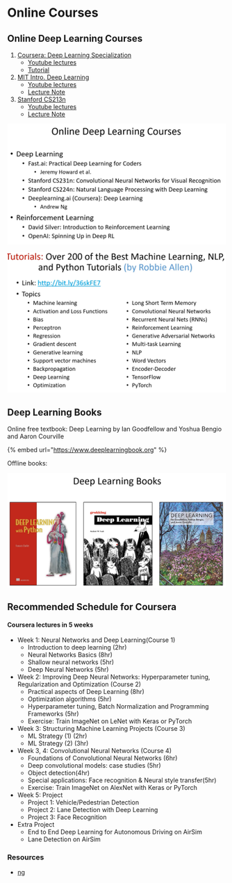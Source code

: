 # Online Courses

## Online Deep Learning Courses 

1. [Coursera: Deep Learning Specialization](https://www.deeplearning.ai/deep-learning-specialization/)
   * [Youtube lectures](https://www.youtube.com/channel/UCcIXc5mJsHVYTZR1maL5l9w/playlists)
   * [Tutorial](https://www.deeplearning.ai/ai-notes/)
2. [MIT Intro. Deep Learning](http://introtodeeplearning.com/)
   * [Youtube lectures](https://youtu.be/njKP3FqW3Sk)
   * [Lecture Note](http://introtodeeplearning.com/slides/6S191_MIT_DeepLearning_L3.pdf)
3. [Stanford CS213n](http://cs231n.stanford.edu/)
   * [Youtube lectures](https://youtu.be/vT1JzLTH4G4)
   * [Lecture Note](http://cs231n.stanford.edu/slides/2017/cs231n_2017_lecture1.pdf)

![](../../.gitbook/assets/image%20%2819%29.png)

![](../../.gitbook/assets/image%20%2815%29.png)

## Deep Learning Books

Online free textbook:  Deep Learning by  Ian Goodfellow and Yoshua Bengio and Aaron Courville

{% embed url="https://www.deeplearningbook.org" %}

Offline books:

![](../../.gitbook/assets/image%20%2821%29.png)

## Recommended Schedule for Coursera

#### Coursera lectures in 5 weeks

* Week 1: Neural Networks and Deep Learning\(Course 1\)
  * Introduction to deep learning \(2hr\)
  * Neural Networks Basics \(8hr\)
  * Shallow neural networks \(5hr\)
  * Deep Neural Networks \(5hr\)
* Week 2: Improving Deep Neural Networks: Hyperparameter tuning, Regularization and Optimization \(Course 2\)
  * Practical aspects of Deep Learning \(8hr\)
  * Optimization algorithms \(5hr\)
  * Hyperparameter tuning, Batch Normalization and Programming Frameworks \(5hr\)
  * Exercise: Train ImageNet on LeNet with Keras or PyTorch
* Week 3: Structuring Machine Learning Projects \(Course 3\)
  * ML Strategy \(1\) \(2hr\)
  * ML Strategy \(2\) \(3hr\)
* Week 3, 4: Convolutional Neural Networks \(Course 4\)
  * Foundations of Convolutional Neural Networks \(6hr\)
  * Deep convolutional models: case studies \(5hr\)
  * Object detection\(4hr\)
  * Special applications: Face recognition & Neural style transfer\(5hr\)
  * Exercise: Train ImageNet on AlexNet with Keras or PyTorch
* Week 5: Project
  * Project 1: Vehicle/Pedestrian Detection 
  * Project 2: Lane Detection with Deep Learning
  * Project 3: Face Recognition
* Extra  Project
  * End to End Deep Learning for Autonomous Driving on AirSim
  * Lane Detection on AirSim

### Resources

* [ng](https://microscope.openai.com/models)

